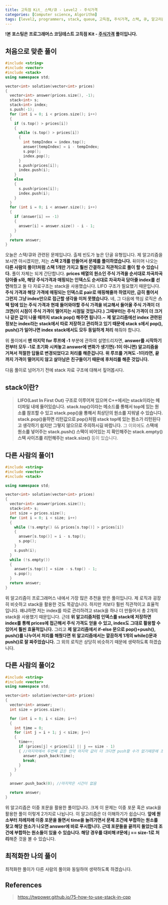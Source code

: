 ```yaml
---
title: 고득점 Kit_ 스택/큐 - Level2 - 주식가격
categories: [Computer science, Algorithm]
tags: [level2, programmers, stack, queue, 고득점, 주식가격, 스택, 큐, 알고리즘, 코딩 테스트, 프로그래머스]
---
```


**!본 포스팅은 프로그래머스 코딩테스트 고득점 Kit - [주식가격](https://programmers.co.kr/learn/courses/30/lessons/42584) 풀이입니다.**

## 처음으로 맞춘 풀이
``` cpp
#include <string>
#include <vector>
#include <stack>
using namespace std;

vector<int> solution(vector<int> prices)
{
  vector<int> answer(prices.size(), -1);
  stack<int> s;
  stack<int> index;
  s.push(-1);
  for (int i = 0; i < prices.size(); i++)
  {
    if (s.top() > prices[i])
    {
      while (s.top() > prices[i])
      {
        int tempIndex = index.top();
        answer[tempIndex] = i - tempIndex;
        s.pop();
        index.pop();
      }
      s.push(prices[i]);
      index.push(i);
    }
    else
    {
      s.push(prices[i]);
      index.push(i);
    }
  }
  for (int i = 0; i < answer.size(); i++)
  {
    if (answer[i] == -1)
    {
      answer[i] = answer.size() - i - 1;
    }
  }
  return answer;
}
```
오늘은 스택/큐와 관련된 문제입니다. 출제 빈도가 높은 단골 유형입니다.
제 알고리즘을 보시면 아시겠지만, 저는 **스택 2개를 만들어서 문제를 풀이하였습니다.** 뒤이어 나오는 **다른 사람의 풀이1처럼 스택 1개만 가지고 훨씬 간결하고 직관적으로 풀이 할 수 있습니다.**
풀이 자체는 되게 간단합니다. **prices 배열의 원소인 주식 가격을 순서대로 차곡차곡 담아줄 s와, 해당 주식가격과 매핑되는 인덱스도 순서대로 차곡차곡 담아줄 index를 선언**해줬고 둘 다 자료구조는 stack을 사용했습니다. LIFO 구조가 필요했기 때문입니다. 
**주식 가격과 해당 가격에 매핑되는 인덱스로 pair로 매핑해줄까 하였지만, 급히 풀어서 그런지 그냥 index만으로 접근할 생각을 미처 못했습니다.**
네, 그 다음에 핵심 로직은 **스택 탑에 있는 주식 가격과 현재 들어와야할 주식 가격을 비교해서 들어올 주식 가격이 더 크면(이 시점이 주식 가격이 떨어지는 시점일 것입니다.) 그때부터는 주식 가격이 더 크거나 같은 값이 나올 때까지 stack pop() 해주면 됩니다.~**
**제 알고리즘에선 index 관련된 정보는 index라는 stack에서 따로 저장하고 관리하고 있기 때문에 stack s에서 pop(), push()가 일어나면 index stack에서도 모두 동일하게 처리** 해줘야 합니다.

위 풀이에서 **맨 마지막 for 루프에 -1** 부분에 관하여 설명드리자면, **answer를 시작하기 전부터 모두 -1로 초기화 시켜놓고 answer에 변화가 생기면(-1이 아니면) 알고리즘을 거쳐서 적절한 답들로 변경되었다고 처리를 해준겁니다. 위 루프를 거쳐도 -1이라면, 끝까지 가격이 떨어지지 않고 살아남은 친구들이기 때문에 후처리를 해준 것입니다.**

다음 풀이로 넘어가기 전에 stack 자료 구조에 대해서 짚어봅시다.

## stack이란?
> **LIFO(Last In First Out) 구조로 이루어져 있으며 C++에서는 stack이라는 헤더파일 내에 들어있습니다.** 
**stack.top()이라는 메소드를 통해서 top에 있는 원소를 참조할 수 있고 stack.pop()을 통해서 최상단의 원소를 지워낼 수 있습니다. stack.pop()을하면 리턴값으로 pop()처럼 stack top에 있는 원소가 리턴된다고 생각하기 쉽지만 그렇지 않으므로 주의하시길 바랍니다.**
그 이외에도 **스택에 원소를 넣어주는 stack.push()
스택이 비어있는 지 확인해주는 stack.empty()
스택 사이즈를 리턴해주는 stack.size()** 등이 있습니다.


## 다른 사람의 풀이1
``` cpp
#include <string>
#include <vector>
#include <stack>

using namespace std;

vector<int> solution(vector<int> prices)
{
  vector<int> answer(prices.size());
  stack<int> s;
  int size = prices.size();
  for (int i = 0; i < size; i++)
  {
    while (!s.empty() && prices[s.top()] > prices[i])
    {
      answer[s.top()] = i - s.top();
      s.pop();
    }
    s.push(i);
  }
  while (!s.empty())
  {
    answer[s.top()] = size - s.top() - 1;
    s.pop();
  }
  return answer;
}
```
위 알고리즘이 프로그래머스 내에서 가장 많은 추천을 받은 풀이입니다. 제 로직과 굉장히 비슷하고 stack을 활용한 것도 똑같습니다. 하지만 저보다 훨씬 직관적이고 효율적입니다. 왜냐하면 저는 index를 따로 관리하려고 stack을 하나 더 만들어서 총 2개의 stack을 사용했기 때문입니다.
근데 **위 알고리즘처럼 인덱스를 stack에 저장하면 index를 통해 prices에 접근해서 주식 가격도 얻을 수 있고, index도 그대로 활용할 수 있어서 훨씬 효율적입니다.**
그리고 **제 알고리즘에서 if-else 문으로 pop()+push(), push()를 나누어서 처리를 해줬다면 위 알고리즘에서는 깔끔하게 1개의 while()문과 push()로 잘 짜주었습니다.**
그 외의 로직은 상당히 비슷하기 때문에 생략하도록 하겠습니다.


## 다른 사람의 풀이2
``` cpp
#include <string>
#include <vector>
using namespace std;

vector<int> solution(vector<int> prices)
{
  vector<int> answer;
  int size = prices.size();

  for (int i = 0; i < size; i++)
  {
    int time = 0;
    for (int j = i + 1; j < size; j++)
    {
      time++;
      if (prices[j] < prices[i] || j == size - 1)
      { //마지막에서 두번째 값은 만약 마지막 값이 더 크다면 push할 수가 없기때문에 조건에 추가
        answer.push_back(time);
        break;
      }
    }
  }

  answer.push_back(0); //마지막은 시간이 없음

  return answer;
}
```
위 알고리즘은 이중 포문을 활용한 풀이입니다. 크게 이 문제는 이중 포문 혹은 stack을 활용한 풀이 이렇게 2가지로 나뉩니다. 이 알고리즘은 더 이해하기가 쉽습니다. **앞에 원소부터 차례차례 이중 포문을 돌면서 time을 늘려가면서 문제 조건에 부합하는 원소를 찾고 해당 원소가 나오면 answer에 바로 푸시합니다. 근데 포문들을 끝까지 돌았는데 조건에 부합하는 원소들이 있을 수 있습니다. 해당 경우를 대비해 if문에 j == size-1로 처리**해준 것을 볼 수 있습니다.

## 최적화한 나의 풀이
최적화한 풀이가 다른 사람의 풀이와 동일하여 생략하도록 하겠습니다.

## References
> https://twpower.github.io/75-how-to-use-stack-in-cpp